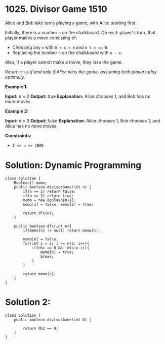 # 1025. Divisor Game 1510
Alice and Bob take turns playing a game, with Alice starting first.

Initially, there is a number  `n`  on the chalkboard. On each player's turn, that player makes a move consisting of:

-   Choosing any  `x`  with  `0 < x < n`  and  `n % x == 0`.
-   Replacing the number  `n`  on the chalkboard with  `n - x`.

Also, if a player cannot make a move, they lose the game.

Return  `true`  _if and only if Alice wins the game, assuming both players play optimally_.

**Example 1:**

**Input:** n = 2
**Output:** true
**Explanation:** Alice chooses 1, and Bob has no more moves.

**Example 2:**

**Input:** n = 3
**Output:** false
**Explanation:** Alice chooses 1, Bob chooses 1, and Alice has no more moves.

**Constraints:**

-   `1 <= n <= 1000`

# Solution: Dynamic Programming
```
class Solution {
    Boolean[] memo;
    public boolean divisorGame(int n) {
        if(n == 1) return false;
        if(n == 2) return true;
        memo = new Boolean[n+1];
        memo[1] = false; memo[2] = true;
        
        return dfs(n);
    }
    
    public boolean dfs(int n){
        if(memo[n] != null) return memo[n];
        
        memo[n] = false;
        for(int i = 1; i <= n/2; i++){
            if(n%i == 0 && !dfs(n-i)){
                memo[n] = true;
                break;
            }
        }
        
        return memo[n];
    }
}
```

# Solution 2: 
```
class Solution {
    public boolean divisorGame(int N) {
        
        return N%2 == 0;
    }
}
```
